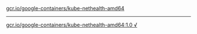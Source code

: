 [gcr.io/google-containers/kube-nethealth-amd64](https://hub.docker.com/r/anjia0532/google-containers.kube-nethealth-amd64/tags/) 

----
[gcr.io/google-containers/kube-nethealth-amd64:1.0 √](https://hub.docker.com/r/anjia0532/google-containers.kube-nethealth-amd64/tags/)

